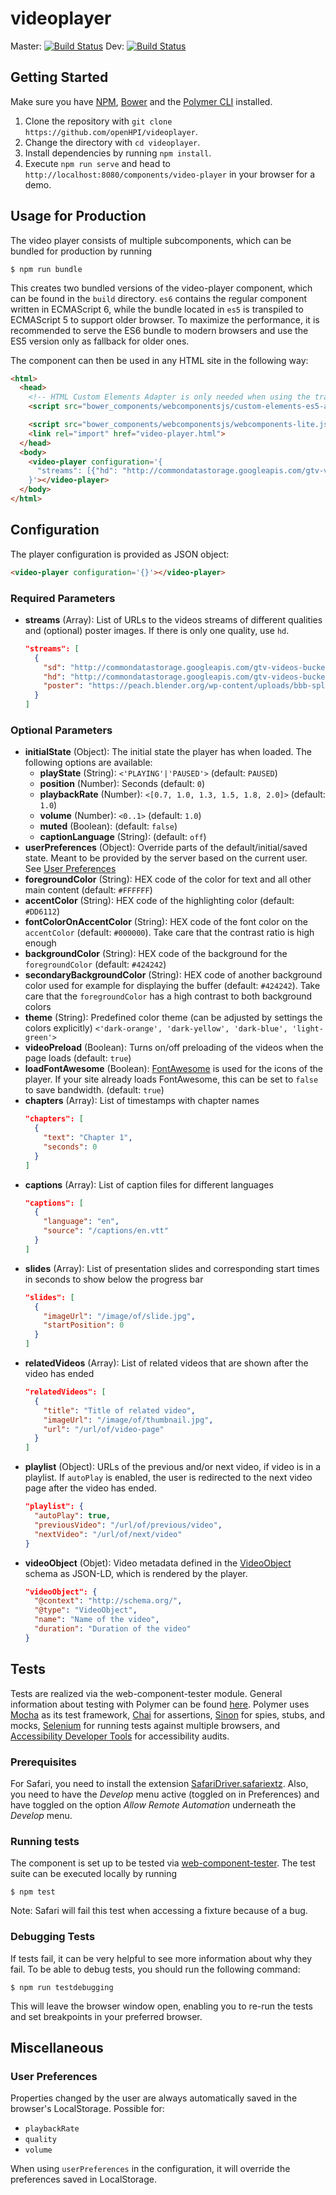 # videoplayer
Master: [![Build Status](https://travis-ci.org/openHPI/videoplayer.svg?branch=master)](https://travis-ci.org/openHPI/videoplayer)
Dev: [![Build Status](https://travis-ci.org/openHPI/videoplayer.svg?branch=dev)](https://travis-ci.org/openHPI/videoplayer)


## Getting Started

Make sure you have [NPM](https://www.npmjs.com/get-npm), [Bower](https://www.npmjs.com/package/bower) and the [Polymer CLI](https://www.npmjs.com/package/polymer-cli) installed.

1. Clone the repository with `git clone https://github.com/openHPI/videoplayer`.
2. Change the directory with `cd videoplayer`.
3. Install dependencies by running `npm install`.
4. Execute `npm run serve` and head to `http://localhost:8080/components/video-player` in your browser for a demo.

## Usage for Production
The video player consists of multiple subcomponents, which can be bundled for production by running
```
$ npm run bundle
```
This creates two bundled versions of the video-player component, which can be found in the `build` directory. `es6` contains the regular component written in ECMAScript 6, while the bundle located in `es5` is transpiled to ECMAScript 5 to support older browser.
To maximize the performance, it is recommended to serve the ES6 bundle to modern browsers and use the ES5 version only as fallback for older ones.

The component can then be used in any HTML site in the following way:
```html
<html>
  <head>
    <!-- HTML Custom Elements Adapter is only needed when using the transpiled ES5 version of the component. -->
    <script src="bower_components/webcomponentsjs/custom-elements-es5-adapter.js"></script>

    <script src="bower_components/webcomponentsjs/webcomponents-lite.js"></script>
    <link rel="import" href="video-player.html">
  </head>
  <body>
    <video-player configuration='{
      "streams": [{"hd": "http://commondatastorage.googleapis.com/gtv-videos-bucket/sample/BigBuckBunny.mp4"}]
    }'></video-player>
  </body>
</html>
```

## Configuration

The player configuration is provided as JSON object:
```html
<video-player configuration='{}'></video-player>
```

### Required Parameters
* **streams** (Array): List of URLs to the videos streams of different qualities and (optional) poster images. If there is only one quality, use `hd`.
    ```JSON
    "streams": [
      {
        "sd": "http://commondatastorage.googleapis.com/gtv-videos-bucket/sample/BigBuckBunny.mp4",
        "hd": "http://commondatastorage.googleapis.com/gtv-videos-bucket/sample/BigBuckBunny.mp4",
        "poster": "https://peach.blender.org/wp-content/uploads/bbb-splash.png"
      }
    ]
    ```

### Optional Parameters
* **initialState** (Object): The initial state the player has when loaded. The following options are available:
    * **playState** (String): `<'PLAYING'|'PAUSED'>` (default: `PAUSED`)
    * **position** (Number): Seconds (default: `0`)
    * **playbackRate** (Number): `<[0.7, 1.0, 1.3, 1.5, 1.8, 2.0]>` (default: `1.0`)
    * **volume** (Number): `<0..1>` (default: `1.0`)
    * **muted** (Boolean): (default: `false`)
    * **captionLanguage** (String): (default: `off`)
* **userPreferences** (Object): Override parts of the default/initial/saved state. Meant to be provided by the server based on the current user. See [User Preferences](#user-preferences)
* **foregroundColor** (String): HEX code of the color for text and all other main content (default: `#FFFFFF`)
* **accentColor** (String): HEX code of the highlighting color (default: `#DD6112`)
* **fontColorOnAccentColor** (String): HEX code of the font color on the `accentColor` (default: `#000000`). Take care that the contrast ratio is high enough
* **backgroundColor** (String): HEX code of the background for the `foregroundColor` (default: `#424242`)
* **secondaryBackgroundColor** (String): HEX code of another background color used for example for displaying the buffer (default: `#424242`). Take care that the `foregroundColor` has a high contrast to both background colors
* **theme** (String): Predefined color theme (can be adjusted by settings the colors explicitly) `<'dark-orange', 'dark-yellow', 'dark-blue', 'light-green'>`
* **videoPreload** (Boolean): Turns on/off preloading of the videos when the page loads (default: `true`)
* **loadFontAwesome** (Boolean): [FontAwesome](http://fontawesome.io/) is used for the icons of the player. If your site already loads FontAwesome, this can be set to `false` to save bandwidth. (default: `true`)
* **chapters** (Array): List of timestamps with chapter names
    ```JSON
    "chapters": [
      {
        "text": "Chapter 1",
        "seconds": 0
      }
    ]
    ```
* **captions** (Array): List of caption files for different languages
    ```JSON
    "captions": [
      {
        "language": "en",
        "source": "/captions/en.vtt"
      }
    ]
    ```
* **slides** (Array): List of presentation slides and corresponding start times in seconds to show below the progress bar
    ```JSON
    "slides": [
      {
        "imageUrl": "/image/of/slide.jpg",
        "startPosition": 0
      }
    ]
    ```
* **relatedVideos** (Array): List of related videos that are shown after the video has ended
    ```JSON
    "relatedVideos": [
      {
        "title": "Title of related video",
        "imageUrl": "/image/of/thumbnail.jpg",
        "url": "/url/of/video-page"
      }
    ]
    ```
* **playlist** (Object): URLs of the previous and/or next video, if video is in a playlist. If `autoPlay` is enabled, the user is redirected to the next video page after the video has ended.
  ```JSON
  "playlist": {
    "autoPlay": true,
    "previousVideo": "/url/of/previous/video",
    "nextVideo": "/url/of/next/video"
  }
  ```
* **videoObject** (Objet): Video metadata defined in the [VideoObject](http://schema.org/VideoObject) schema as JSON-LD, which is rendered by the player.
  ```JSON
  "videoObject": {
    "@context": "http://schema.org/",
    "@type": "VideoObject",
    "name": "Name of the video",
    "duration": "Duration of the video"
  }
  ```
## Tests

Tests are realized via the web-component-tester module. General information about testing with Polymer can be found [here](https://www.polymer-project.org/2.0/docs/tools/tests). Polymer uses [Mocha](http://mochajs.org) as its test framework, [Chai](http://chaijs.com) for assertions, [Sinon](http://sinonjs.org/) for spies, stubs, and mocks, [Selenium](http://www.seleniumhq.org/) for running tests against multiple browsers, and [Accessibility Developer Tools](https://github.com/GoogleChrome/accessibility-developer-tools) for accessibility audits.

### Prerequisites

For Safari, you need to install the extension [SafariDriver.safariextz](http://selenium-release.storage.googleapis.com/2.48/SafariDriver.safariextz). Also, you need to have the _Develop_ menu active (toggled on in Preferences) and have toggled on the option _Allow Remote Automation_ underneath the _Develop_ menu.

### Running tests

The component is set up to be tested via [web-component-tester](https://github.com/Polymer/web-component-tester). The test suite can be executed locally by running
```
$ npm test
```

Note: Safari will fail this test when accessing a fixture because of a bug.

### Debugging Tests

If tests fail, it can be very helpful to see more information about why they fail. To be able to debug tests, you should run the following command:

```
$ npm run testdebugging
```

This will leave the browser window open, enabling you to re-run the tests and set breakpoints in your preferred browser.

## Miscellaneous
### User Preferences
Properties changed by the user are always automatically saved in the browser's LocalStorage. Possible for:
* `playbackRate`
* `quality`
* `volume`

When using `userPreferences` in the configuration, it will override the preferences saved in LocalStorage.
